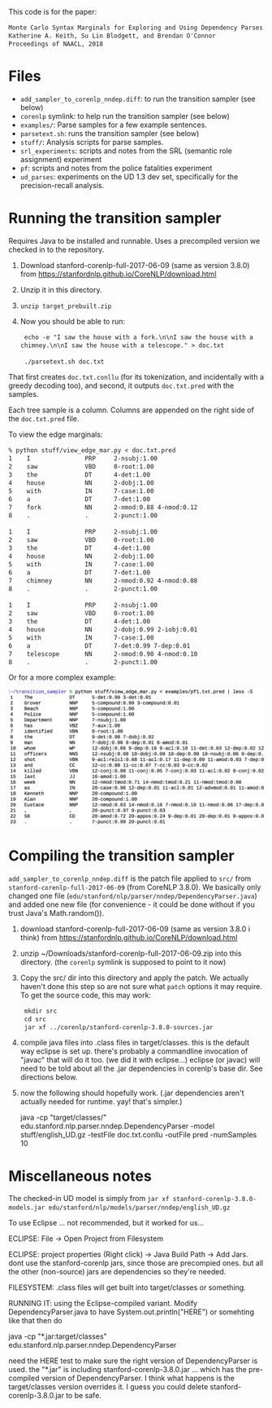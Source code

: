 This code is for the paper:

    Monte Carlo Syntax Marginals for Exploring and Using Dependency Parses
    Katherine A. Keith, Su Lin Blodgett, and Brendan O'Connor
    Proceedings of NAACL, 2018

# Files

- `add_sampler_to_corenlp_nndep.diff`: to run the transition sampler (see below)
- `corenlp` symlink: to help run the transition sampler (see below)
- `examples/`: Parse samples for a few example sentences.
- `parsetext.sh`: runs the transition sampler (see below)
- `stuff/`: Analysis scripts for parse samples.
- `srl_experiments`: scripts and notes from the SRL (semantic role assignment) experiment
- `pf`: scripts and notes from the police fatalities experiment
- `ud_parses`: experiments on the UD 1.3 dev set, specifically for the precision-recall analysis.

# Running the transition sampler

Requires Java to be installed and runnable.  Uses a precompiled version we checked in to the repository.

1. Download stanford-corenlp-full-2017-06-09 (same as version 3.8.0) from https://stanfordnlp.github.io/CoreNLP/download.html

2. Unzip it in this directory.

3. `unzip target_prebuilt.zip`

4. Now you should be able to run:

        echo -e "I saw the house with a fork.\n\nI saw the house with a chimney.\n\nI saw the house with a telescope." > doc.txt

        ./parsetext.sh doc.txt

That first creates `doc.txt.conllu` (for its tokenization, and incidentally with a greedy decoding too), and second, it outputs `doc.txt.pred` with the samples.

Each tree sample is a column.  Columns are appended on the right side of the `doc.txt.pred` file.

To view the edge marginals:

```
% python stuff/view_edge_mar.py < doc.txt.pred
1    I               PRP     2-nsubj:1.00
2    saw             VBD     0-root:1.00
3    the             DT      4-det:1.00
4    house           NN      2-dobj:1.00
5    with            IN      7-case:1.00
6    a               DT      7-det:1.00
7    fork            NN      2-nmod:0.88 4-nmod:0.12
8    .               .       2-punct:1.00

1    I               PRP     2-nsubj:1.00
2    saw             VBD     0-root:1.00
3    the             DT      4-det:1.00
4    house           NN      2-dobj:1.00
5    with            IN      7-case:1.00
6    a               DT      7-det:1.00
7    chimney         NN      2-nmod:0.92 4-nmod:0.08
8    .               .       2-punct:1.00

1    I               PRP     2-nsubj:1.00
2    saw             VBD     0-root:1.00
3    the             DT      4-det:1.00
4    house           NN      2-dobj:0.99 2-iobj:0.01
5    with            IN      7-case:1.00
6    a               DT      7-det:0.99 7-dep:0.01
7    telescope       NN      2-nmod:0.90 4-nmod:0.10
8    .               .       2-punct:1.00
```

Or for a more complex example:

![](pf1_edgemar_screenshot.png)


# Compiling the transition sampler

`add_sampler_to_corenlp_nndep.diff` is the patch file applied to `src/` from `stanford-corenlp-full-2017-06-09` (from CoreNLP 3.8.0).  We basically only changed one file (`edu/stanford/nlp/parser/nndep/DependencyParser.java`) and added one new file (for convenience - it could be done without if you trust Java's Math.random()).

1. download stanford-corenlp-full-2017-06-09 (same as version 3.8.0 i think)
from https://stanfordnlp.github.io/CoreNLP/download.html

2. unzip ~/Downloads/stanford-corenlp-full-2017-06-09.zip
into this directory.  (the `corenlp` symlink is supposed to point to it now)

3. Copy the src/ dir into this directory and apply the patch.  We actually haven't done this step so are not sure what `patch` options it may require.  To get the source code, this may work:

        mkdir src
        cd src
        jar xf ../corenlp/stanford-corenlp-3.8.0-sources.jar


4. compile java files into .class files in target/classes.  this is the
default way eclipse is set up.  there's probably a commandline invocation of
"javac" that will do it too.  (we did it with eclipse...)  eclipse (or javac) will need to be told about
all the .jar dependencies in corenlp's base dir.
See directions below.

4. now the following should hopefully work.
(.jar dependencies aren't actually needed for runtime.  yay!  that's simpler.)

    java -cp "target/classes/" edu.stanford.nlp.parser.nndep.DependencyParser -model stuff/english_UD.gz -testFile doc.txt.conllu -outFile pred -numSamples 10


# Miscellaneous notes

The checked-in UD model is simply from `jar xf stanford-corenlp-3.8.0-models.jar edu/stanford/nlp/models/parser/nndep/english_UD.gz`

To use Eclipse ... not recommended, but it worked for us...

ECLIPSE: File -> Open Project from Filesystem

ECLIPSE: project properties (Right click) -> Java Build Path -> Add Jars.  dont use the stanford-corenlp jars, since those are precompied ones. but all the other (non-source) jars are dependencies so they're needed.

FILESYSTEM: .class files will get built into target/classes or something.

RUNNING IT: using the Eclipse-compiled variant.  Modify DependencyParser.java to have System.out.println("HERE") or somehting like that then do

java -cp "*.jar:target/classes" edu.stanford.nlp.parser.nndep.DependencyParser

need the HERE test to make sure the right version of DependencyParser is used.  the "*.jar" is including stanford-corenlp-3.8.0.jar ... which has the pre-compiled version of DependencyParser.  I think what happens is the target/classes version overrides it.  I guess you could delete stanford-corenlp-3.8.0.jar to be safe.
